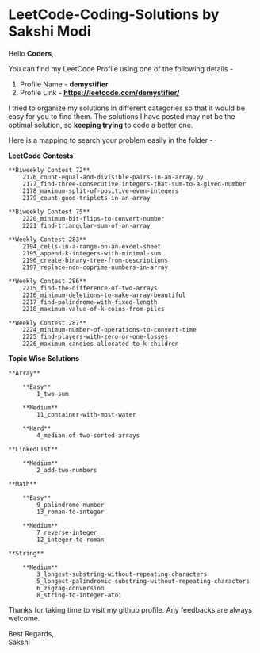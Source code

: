 # LeetCode-Coding-Solutions by Sakshi Modi

Hello **Coders**,

You can find my LeetCode Profile using one of the following details - 
1) Profile Name - **demystifier**
2) Profile Link - **https://leetcode.com/demystifier/**

I tried to organize my solutions in different categories so that it would be easy for you to find them. The solutions I have posted may not be the optimal solution, so **keeping trying** to code a better one. 

Here is a mapping to search your problem easily in the folder -

**LeetCode Contests**

	**Biweekly Contest 72**
		2176_count-equal-and-divisible-pairs-in-an-array.py
		2177_find-three-consecutive-integers-that-sum-to-a-given-number
		2178_maximum-split-of-positive-even-integers
		2179_count-good-triplets-in-an-array
	
	**Biweekly Contest 75**
		2220_minimum-bit-flips-to-convert-number
		2221_find-triangular-sum-of-an-array
	
	**Weekly Contest 283**
		2194_cells-in-a-range-on-an-excel-sheet
		2195_append-k-integers-with-minimal-sum
		2196_create-binary-tree-from-descriptions
		2197_replace-non-coprime-numbers-in-array
	
	**Weekly Contest 286**
		2215_find-the-difference-of-two-arrays
		2216_minimum-deletions-to-make-array-beautiful
		2217_find-palindrome-with-fixed-length
		2218_maximum-value-of-k-coins-from-piles
	
	**Weekly Contest 287**
		2224_minimum-number-of-operations-to-convert-time
		2225_find-players-with-zero-or-one-losses
		2226_maximum-candies-allocated-to-k-children
	
**Topic Wise Solutions**

	**Array**
	
		**Easy**
			1_two-sum
		
		**Medium**
			11_container-with-most-water
		
		**Hard**
			4_median-of-two-sorted-arrays
		
	**LinkedList**
	
		**Medium**
			2_add-two-numbers
		
	**Math**
	
		**Easy**
			9_palindrome-number
			13_roman-to-integer
		
		**Medium**
			7_reverse-integer
			12_integer-to-roman
		
	**String**
	
		**Medium**
			3_longest-substring-without-repeating-characters
			5_longest-palindromic-substring-without-repeating-characters
			6_zigzag-conversion
			8_string-to-integer-atoi

Thanks for taking time to visit my github profile. Any feedbacks are always welcome.

Best Regards,<br>Sakshi

